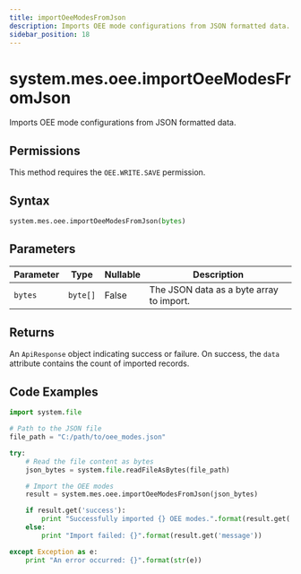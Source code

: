 ```yaml
---
title: importOeeModesFromJson
description: Imports OEE mode configurations from JSON formatted data.
sidebar_position: 18
---
```


# system.mes.oee.importOeeModesFromJson

Imports OEE mode configurations from JSON formatted data.

## Permissions

This method requires the `OEE.WRITE.SAVE` permission.

## Syntax

```python
system.mes.oee.importOeeModesFromJson(bytes)
```

## Parameters

| Parameter | Type     | Nullable | Description                              |
| --------- | -------- | -------- | ---------------------------------------- |
| `bytes`   | `byte[]` | False    | The JSON data as a byte array to import. |

## Returns

An `ApiResponse` object indicating success or failure. On success, the `data` attribute contains the count of imported records.

## Code Examples

```python
import system.file

# Path to the JSON file
file_path = "C:/path/to/oee_modes.json"

try:
    # Read the file content as bytes
    json_bytes = system.file.readFileAsBytes(file_path)

    # Import the OEE modes
    result = system.mes.oee.importOeeModesFromJson(json_bytes)

    if result.get('success'):
        print "Successfully imported {} OEE modes.".format(result.get('data'))
    else:
        print "Import failed: {}".format(result.get('message'))

except Exception as e:
    print "An error occurred: {}".format(str(e))
```
